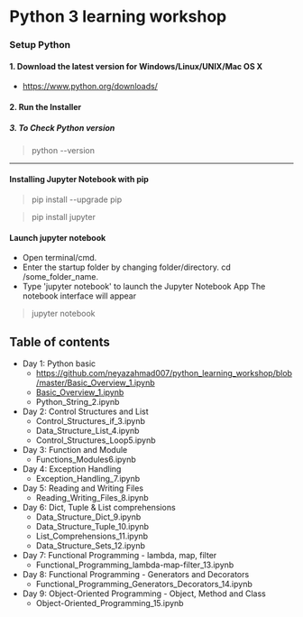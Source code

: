 # Python 3 learning workshop

### Setup Python
#### 1. Download the latest version for Windows/Linux/UNIX/Mac OS X
- https://www.python.org/downloads/
#### 2. Run the Installer

##### 3. To Check Python version
> python --version

------------------------
#### Installing Jupyter Notebook with pip
> pip install --upgrade pip

> pip install jupyter

#### Launch jupyter notebook
- Open terminal/cmd.
- Enter the startup folder by changing folder/directory. cd /some_folder_name.
- Type 'jupyter notebook' to launch the Jupyter Notebook App The notebook interface will appear
> jupyter notebook

## Table of contents
- Day 1: Python basic<br>   
   - https://github.com/neyazahmad007/python_learning_workshop/blob/master/Basic_Overview_1.ipynb<br>
   - <a href="https://github.com/neyazahmad007/python_learning_workshop/blob/master/Basic_Overview_1.ipynb" target="_blank">Basic_Overview_1.ipynb</a>
   - Python_String_2.ipynb<br>
- Day 2: Control Structures and List<br>
  - Control_Structures_if_3.ipynb<br>
  - Data_Structure_List_4.ipynb<br>
  - Control_Structures_Loop5.ipynb
- Day 3: Function and Module<br>
  - Functions_Modules6.ipynb
- Day 4: Exception Handling<br>
  - Exception_Handling_7.ipynb
- Day 5: Reading and Writing Files<br>
  - Reading_Writing_Files_8.ipynb
- Day 6: Dict, Tuple & List comprehensions<br>
  - Data_Structure_Dict_9.ipynb<br>
  - Data_Structure_Tuple_10.ipynb<br>
  - List_Comprehensions_11.ipynb<br>
  - Data_Structure_Sets_12.ipynb
- Day 7: Functional Programming - lambda, map, filter<br>
  - Functional_Programming_lambda-map-filter_13.ipynb
- Day 8: Functional Programming - Generators and Decorators<br>
  - Functional_Programming_Generators_Decorators_14.ipynb
- Day 9: Object-Oriented Programming - Object, Method and Class<br>
  - Object-Oriented_Programming_15.ipynb
